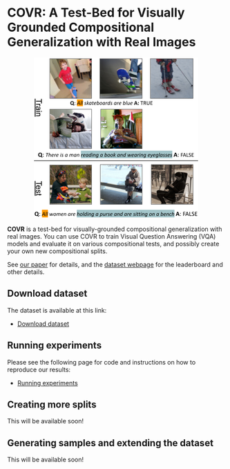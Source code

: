 # COVR: A Test-Bed for Visually Grounded Compositional Generalization with Real Images
<p align="center">
<img src="figure.png" width="380" />
</p>

**COVR** is a test-bed for visually-grounded compositional generalization with real images. You can use COVR to train Visual Question Answering (VQA) models and evaluate it on various compositional tests, and possibly create your own new compositional splits. 

See [our paper]() for details, and the [dataset webpage](https://covr-dataset.github.io/) for the leaderboard and other details.

## Download dataset

The dataset is available at this link:
* [Download dataset](https://drive.google.com/file/d/10xlQ6isRdGX94BypoqN6klniGeqdLBJA/view?usp=sharing)

## Running experiments

Please see the following page for code and instructions on how to reproduce our results: 
* [Running experiments](experiments)

## Creating more splits
This will be available soon!

## Generating samples and extending the dataset
This will be available soon!
